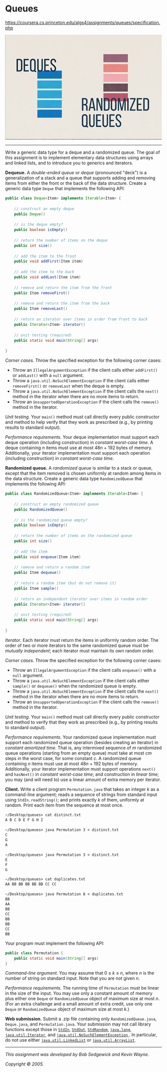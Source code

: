 # Queues

https://coursera.cs.princeton.edu/algs4/assignments/queues/specification.php

![logo](Images/logo.png)

------

Write a generic data type for a deque and a randomized queue. The goal of this assignment is to implement elementary data structures using arrays and linked lists, and to introduce you to generics and iterators.

**Dequeue.** A *double-ended queue* or *deque* (pronounced "deck") is a generalization of a stack and a queue that supports adding and removing items from either the front or the back of the data structure. Create a generic data type `Deque` that implements the following API:

```java
public class Deque<Item> implements Iterable<Item> {

    // construct an empty deque
    public Deque()

    // is the deque empty?
    public boolean isEmpty()

    // return the number of items on the deque
    public int size()

    // add the item to the front
    public void addFirst(Item item)

    // add the item to the back
    public void addLast(Item item)

    // remove and return the item from the front
    public Item removeFirst()

    // remove and return the item from the back
    public Item removeLast()

    // return an iterator over items in order from front to back
    public Iterator<Item> iterator()

    // unit testing (required)
    public static void main(String[] args)

}
```

*Corner cases.* Throw the specified exception for the following corner cases:

- Throw an `IllegalArgumentException` if the client calls either `addFirst()` or `addLast()` with a `null` argument.
- Throw a `java.util.NoSuchElementException` if the client calls either `removeFirst()` or `removeLast` when the deque is empty.
- Throw a `java.util.NoSuchElementException` if the client calls the `next()` method in the iterator when there are no more items to return.
- Throw an `UnsupportedOperationException` if the client calls the `remove()` method in the iterator.

*Unit testing.* Your `main()` method must call directly every public constructor and method to help verify that they work as prescribed (e.g., by printing results to standard output).

*Performance requirements.* Your deque implementation must support each deque operation (including construction) in *constant worst-case time*. A deque containing *n* items must use at most 48*n* + 192 bytes of memory. Additionally, your iterator implementation must support each operation (including construction) in *constant worst-case time*.

**Randomized queue.** A *randomized queue* is similar to a stack or queue, except that the item removed is chosen uniformly at random among items in the data structure. Create a generic data type `RandomizedQueue` that implements the following API:

```java
public class RandomizedQueue<Item> implements Iterable<Item> {

    // construct an empty randomized queue
    public RandomizedQueue()

    // is the randomized queue empty?
    public boolean isEmpty()

    // return the number of items on the randomized queue
    public int size()

    // add the item
    public void enqueue(Item item)

    // remove and return a random item
    public Item dequeue()

    // return a random item (but do not remove it)
    public Item sample()

    // return an independent iterator over items in random order
    public Iterator<Item> iterator()

    // unit testing (required)
    public static void main(String[] args)

}
```

*Iterator*. Each iterator must return the items in uniformly random order. The order of two or more iterators to the same randomized queue must be *mutually independent*; each iterator must maintain its own random order.

*Corner cases.* Throw the specified exception for the following corner cases:

- Throw an `IllegalArgumentException` if the client calls `enqueue()` with a `null` argument.
- Throw a `java.util.NoSuchElementException` if the client calls either `sample()` or `dequeue()` when the randomized queue is empty.
- Throw a `java.util.NoSuchElementException` if the client calls the `next()` method in the iterator when there are no more items to return.
- Throw an `UnsupportedOperationException` if the client calls the `remove()` method in the iterator.

*Unit testing.* Your `main()` method must call directly every public constructor and method to verify that they work as prescribed (e.g., by printing results to standard output).

*Performance requirements.* Your randomized queue implementation must support each randomized queue operation (besides creating an iterator) in *constant amortized time*. That is, any intermixed sequence of *m* randomized queue operations (starting from an empty queue) must take at most *cm* steps in the worst case, for some constant *c*. A randomized queue containing *n* items must use at most 48*n* + 192 bytes of memory. Additionally, your iterator implementation must support operations `next()` and `hasNext()` in *constant worst-case time*; and construction in *linear time*; you may (and will need to) use a linear amount of extra memory per iterator.

**Client.** Write a client program `Permutation.java` that takes an integer *k* as a command-line argument; reads a sequence of strings from standard input using `StdIn.readString()`; and prints exactly *k* of them, uniformly at random. Print each item from the sequence at most once.

```console
~/Desktop/queues> cat distinct.txt
A B C D E F G H I

~/Desktop/queues> java Permutation 3 < distinct.txt
C
G
A

~/Desktop/queues> java Permutation 3 < distinct.txt
E
F
G
```

```console
~/Desktop/queues> cat duplicates.txt
AA BB BB BB BB BB CC CC

~/Desktop/queues> java Permutation 8 < duplicates.txt
BB
AA
BB
CC
BB
BB
CC
BB
```

Your program must implement the following API:

```java
public class Permutation {
    public static void main(String[] args)
}
```

*Command-line argument.* You may assume that 0 ≤ *k* ≤ *n*, where *n* is the number of string on standard input. Note that you are not given *n*.

*Performance requirements.* The running time of `Permutation` must be linear in the size of the input. You may use only a constant amount of memory plus either one `Deque` or `RandomizedQueue` object of maximum size at most *n*. (For an extra challenge and a small amount of extra credit, use only one `Deque` or `RandomizedQueue` object of maximum size at most *k*.)

**Web submission.** Submit a .zip file containing only `RandomizedQueue.java`, `Deque.java`, and `Permutation.java`. Your submission may not call library functions except those in [`StdIn`](https://algs4.cs.princeton.edu/code/javadoc/edu/princeton/cs/algs4/StdIn.html), [`StdOut`](https://algs4.cs.princeton.edu/code/javadoc/edu/princeton/cs/algs4/StdOut.html), [`StdRandom`](https://algs4.cs.princeton.edu/code/javadoc/edu/princeton/cs/algs4/StdRandom.html), [`java.lang`](http://docs.oracle.com/javase/8/docs/api/java/lang/package-summary.html), [`java.util.Iterator`](http://docs.oracle.com/javase/8/docs/api/java/util/Iterator.html), and [`java.util.NoSuchElementException` ](http://docs.oracle.com/javase/8/docs/api/java/util/NoSuchElementException.html). In particular, do not use either [`java.util.LinkedList`](http://docs.oracle.com/javase/8/docs/api/java/util/LinkedList.html) or [`java.util.ArrayList`](http://docs.oracle.com/javase/8/docs/api/java/util/ArrayList.html).

------

*This assignment was developed by Bob Sedgewick and Kevin Wayne.*

*Copyright © 2005.*